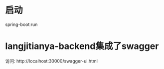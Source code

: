 # 启动
spring-boot:run

# langjitianya-backend集成了swagger
访问: http://localhost:30000/swagger-ui.html<br>